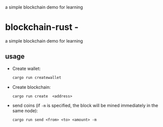 a simple blockchain demo for learning 


# blockchain-rust -


a simple blockchain demo for learning


## usage

- Create wallet:
  ```sh
  cargo run createwallet
  ```
- Create blockchain:
  ```
  cargo run create  <address>
  ```
- send coins (if `-m` is specified, the block will be mined immediately in the same node):
  ```
  cargo run send <from> <to> <amount> -m 
  ```

